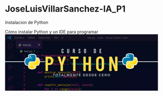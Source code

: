 # JoseLuisVillarSanchez-IA_P1
Instalacion de Python 

Cómo instalar Python y un IDE para programar
![alt text](image.png)